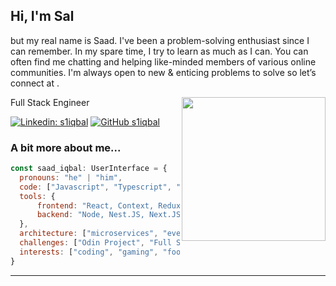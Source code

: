 <h2> Hi, I'm Sal</h2>
<p>but my real name is Saad. I've been a problem-solving enthusiast since I can remember. In my spare time, I try to learn as much as I can. You can often find me chatting and helping like-minded members of various online communities.  I'm always open to new & enticing problems to solve so let’s connect at <a href="https://saadiqbal.web.app/contact"></a>.</p>
<img align='right' src="https://media.giphy.com/media/scZPhLqaVOM1qG4lT9/giphy.gif" width="230">
<p>Full Stack Engineer</p>

[![Linkedin: s1iqbal](https://img.shields.io/badge/-saad-blue?style=flat-square&logo=Linkedin&logoColor=white&link=https://www.linkedin.com/in/saad-iqbal-ryerson/)](https://www.linkedin.com/in/saad-iqbal-ryerson/)
[![GitHub s1iqbal](https://img.shields.io/github/followers/s1iqbal?label=follow&style=social)](https://github.com/s1iqbal)


### A bit more about me...  

```javascript
const saad_iqbal: UserInterface = {
  pronouns: "he" | "him",
  code: ["Javascript", "Typescript", "HTML", "CSS", "Golang", "Java"],
  tools: {
      frontend: "React, Context, Redux, TailWind, S(CSS), Storybook, Backstage",
      backend: "Node, Nest.JS, Next.JS, Docker, Kubernetes, GCP, AWS, Firebase"
  },
  architecture: ["microservices", "event-driven", "design system pattern"],
  challenges: ["Odin Project", "Full Stack Open", `Hackathons`],
  interests: ["coding", "gaming", "football", "music", "gym"]
}
```

---
